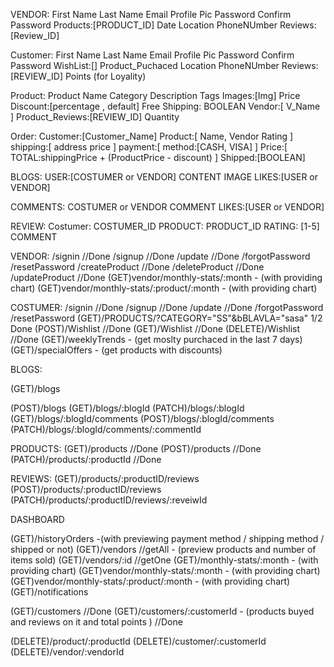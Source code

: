VENDOR:
First Name
Last Name
Email
Profile Pic
Password
Confirm Password
Products:[PRODUCT_ID]
Date
Location
PhoneNUmber
Reviews:[Review_ID]

Customer:
First Name
Last Name
Email
Profile Pic
Password
Confirm Password
WishList:[]
Product_Puchaced
Location
PhoneNUmber
Reviews:[REVIEW_ID]
Points (for Loyality)

Product:
Product Name
Category
Description
Tags
Images:[Img]
Price
Discount:[percentage , default]
Free Shipping: BOOLEAN
Vendor:[
V_Name
]
Product_Reviews:[REVIEW_ID]
Quantity

Order:
Customer:[Customer_Name]
Product:[
Name,
Vendor
Rating
]
shipping:[
address
price
]
payment:[
method:[CASH, VISA]
]
Price:[
TOTAL:shippingPrice + (ProductPrice - discount)
]
Shipped:[BOOLEAN]

BLOGS:
USER:[COSTUMER or VENDOR]
CONTENT
IMAGE
LIKES:[USER or VENDOR]

COMMENTS:
COSTUMER or VENDOR
COMMENT
LIKES:[USER or VENDOR]

REVIEW:
Costumer: COSTUMER_ID
PRODUCT: PRODUCT_ID
RATING: [1-5]
COMMENT

<!-- END POINTS -->

VENDOR:
/signin //Done
/signup //Done
/update //Done
/forgotPassword
/resetPassword
/createProduct //Done
/deleteProduct //Done
/updateProduct //Done
(GET)vendor/monthly-stats/:month - (with providing chart)
(GET)vendor/monthly-stats/:product/:month - (with providing chart)

COSTUMER:
/signin //Done
/signup //Done
/update //Done
/forgotPassword
/resetPassword
(GET)/PRODUCTS/?CATEGORY="SS"&bBLAVLA="sasa" 1/2 Done
(POST)/Wishlist //Done
(GET)/Wishlist //Done
(DELETE)/Wishlist //Done
(GET)/weeklyTrends - (get moslty purchaced in the last 7 days)
(GET)/specialOffers - (get products with discounts)

BLOGS:

<!-- get all blogs -->

(GET)/blogs

<!-- add blog -->

(POST)/blogs
(GET)/blogs/:blogId
(PATCH)/blogs/:blogId
(GET)/blogs/:blogId/comments
(POST)/blogs/:blogId/comments
(PATCH)/blogs/:blogId/comments/:commentId

PRODUCTS:
(GET)/products //Done
(POST)/products //Done
(PATCH)/products/:productId //Done

REVIEWS:
(GET)/products/:productID/reviews
(POST)/products/:productID/reviews
(PATCH)/products/:productID/reviews/:reveiwId

DASHBOARD

<!--  -->

(GET)/historyOrders -(with previewing payment method / shipping method / shipped or not)
(GET)/vendors //getAll - (preview products and number of items sold)
(GET)/vendors/:id //getOne
(GET)/monthly-stats/:month - (with providing chart)
(GET)vendor/monthly-stats/:month - (with providing chart)
(GET)vendor/monthly-stats/:product/:month - (with providing chart)
(GET)/notifications

<!--  -->

(GET)/customers //Done
(GET)/customers/:customerId - (products buyed and reviews on it and total points ) //Done

<!-- for security -->

(DELETE)/product/:productId
(DELETE)/customer/:customerId
(DELETE)/vendor/:vendorId

<!-- description of Loyality System -->
<!--
    if customer spent 200 pound:
        customer will take 50 point
    1/4 of money spent will be added as points
    then choose from awards choosen by customers
     -->
